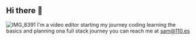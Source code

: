 ## Hi there 👋
![IMG_8391](https://github.com/user-attachments/assets/cc4bff77-eb83-413e-bc58-3896242a1c3e)
I'm a video editor starting my journey coding
learning the basics and planning ona full stack journey
you can reach me at sam@110.es

<!--
**sanchez-sam/sanchez-sam** is a ✨ _special_ ✨ repository because its `README.md` (this file) appears on your GitHub profile.

Here are some ideas to get you started:

- 🔭 I’m currently working on ...
- 🌱 I’m currently learning ...
- 👯 I’m looking to collaborate on ...
- 🤔 I’m looking for help with ...
- 💬 Ask me about ...
- 📫 How to reach me: ...![IMG_8391](https://github.com/user-attachments/assets/cc4bff77-eb83-413e-bc58-3896242a1c3e)

- 😄 Pronouns: ...
- ⚡ Fun fact: ...
-->
